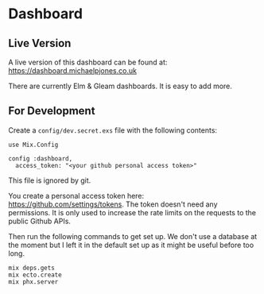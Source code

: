 
# Dashboard

## Live Version

A live version of this dashboard can be found at: https://dashboard.michaelpjones.co.uk

There are currently Elm & Gleam dashboards. It is easy to add more.


## For Development

Create a `config/dev.secret.exs` file with the following contents:

```
use Mix.Config

config :dashboard,
  access_token: "<your github personal access token>"
```

This file is ignored by git.

You create a personal access token here: https://github.com/settings/tokens. The token doesn't need
any permissions. It is only used to increase the rate limits on the requests to the public Github
APIs.

Then run the following commands to get set up. We don't use a database at the moment but I left it
in the default set up as it might be useful before too long.

```
mix deps.gets
mix ecto.create
mix phx.server
```
